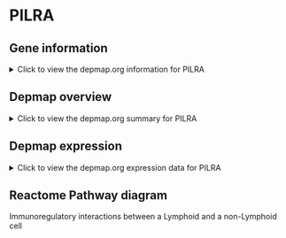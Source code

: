 <h1>PILRA</h1>

<h2>Gene information</h2>
<details>
  <summary>Click to view the depmap.org information for PILRA</summary>
  <iframe src="https://depmap.org/portal/gene/PILRA?tab=about" style="border:none;width:100%;height:800px"></iframe>
</details>

<h2>Depmap overview</h2>
<details>
  <summary>Click to view the depmap.org summary for PILRA</summary>
  <iframe src="https://depmap.org/portal/gene/PILRA?tab=overview" style="border:none;width:100%;height:800px"></iframe>
</details>

<h2>Depmap expression</h2>
<details>
  <summary>Click to view the depmap.org expression data for PILRA</summary>
  <iframe src="https://depmap.org/portal/gene/PILRA?tab=characterization" style="border:none;width:100%;height:800px"></iframe>
</details>



<h2>Reactome Pathway diagram</h2>
Immunoregulatory interactions between a Lymphoid and a non-Lymphoid cell
<div id="diagramHolder"></div>

<script>
    //Creating the Reactome Diagram widget
    //Take into account a proxy needs to be set up in your server side pointing to www.reactome.org
    function onReactomeDiagramReady(){  //This function is automatically called when the widget code is ready to be used
        var diagram = Reactome.Diagram.create({
            "placeHolder" : "diagramHolder",
            "width" : 900,
            "height" : 500
        });

        //Initialising it to the "Hemostasis" pathway
        diagram.loadDiagram("R-HSA-198933");

        //Adding different listeners

        diagram.onDiagramLoaded(function (loaded) {
            console.info("Loaded ", loaded);
            diagram.flagItems("BAD");
	    diagram.flagItems("Q92934");
            if (loaded == "R-HSA-198933") diagram.selectItem("R-HSA-198933");
        });

     }
</script>



